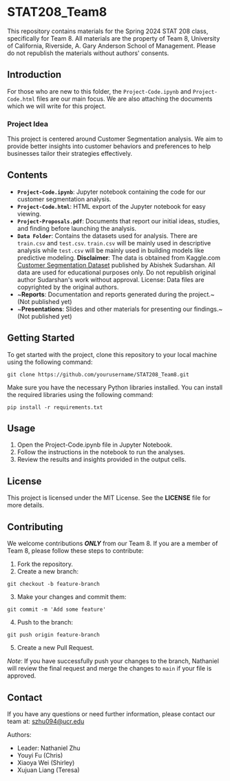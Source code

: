 # STAT208_Team8
This repository contains materials for the Spring 2024 STAT 208 class, specifically for Team 8. All materials are the property of Team 8, University of California, Riverside, A. Gary Anderson School of Management. Please do not republish the materials without authors' consents.

## Introduction
For those who are new to this folder, the `Project-Code.ipynb` and `Project-Code.html` files are our main focus. We are also attaching the documents which we will write for this project.

### Project Idea
This project is centered around Customer Segmentation analysis. We aim to provide better insights into customer behaviors and preferences to help businesses tailor their strategies effectively.

## Contents
- **`Project-Code.ipynb`**: Jupyter notebook containing the code for our customer segmentation analysis.
- **`Project-Code.html`**: HTML export of the Jupyter notebook for easy viewing.
- **`Project-Proposals.pdf`**: Documents that report our initial ideas, studies, and finding before launching the analysis.
- **`Data Folder`**: Contains the datasets used for analysis. There are `train.csv` and `test.csv`. `train.csv` will be mainly used in descriptive analysis while `test.csv` will be mainly used in building models like predictive modeling. **Disclaimer**: The data is obtained from Kaggle.com [Customer Segmentation Dataset](https://www.kaggle.com/datasets/abisheksudarshan/customer-segmentation) published by Abishek Sudarshan. All data are used for educational purposes only. Do not republish original author Sudarshan's work without approval. License: Data files are copyrighted by the original authors.
- ~**Reports**: Documentation and reports generated during the project.~ (Not published yet)
- ~**Presentations**: Slides and other materials for presenting our findings.~ (Not published yet)

## Getting Started
To get started with the project, clone this repository to your local machine using the following command:

`git clone https://github.com/yourusername/STAT208_Team8.git`

Make sure you have the necessary Python libraries installed. You can install the required libraries using the following command:

`pip install -r requirements.txt`

## Usage
1. Open the Project-Code.ipynb file in Jupyter Notebook.
2. Follow the instructions in the notebook to run the analyses.
3. Review the results and insights provided in the output cells.

## License
This project is licensed under the MIT License. See the **LICENSE** file for more details.

## Contributing
We welcome contributions ***ONLY*** from our Team 8. If you are a member of Team 8, please follow these steps to contribute:
1. Fork the repository.
2. Create a new branch:

`git checkout -b feature-branch`

3. Make your changes and commit them:

`git commit -m 'Add some feature'`

4. Push to the branch:

`git push origin feature-branch`

5. Create a new Pull Request.

*Note*: If you have successfully push your changes to the branch, Nathaniel will review the final request and merge the changes to `main` if your file is approved.

## Contact
If you have any questions or need further information, please contact our team at: szhu094@ucr.edu

Authors:
- Leader: Nathaniel Zhu
- Youyi Fu (Chris)
- Xiaoya Wei (Shirley)
- Xujuan Liang (Teresa)

